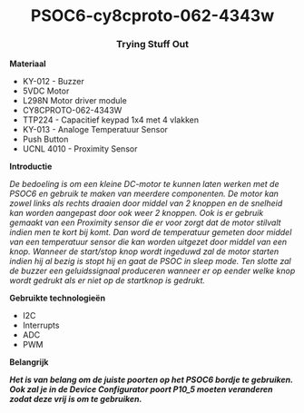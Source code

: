 <h1 align="center">PSOC6-cy8cproto-062-4343w</h1>
<h3 align="center">Trying Stuff Out</h3>

**Materiaal**
- KY-012 - Buzzer
- 5VDC Motor
- L298N Motor driver module
- CY8CPROTO-062-4343W
- TTP224 - Capacitief keypad 1x4 met 4 vlakken 
- KY-013 - Analoge Temperatuur Sensor
- Push Button
- UCNL 4010 - Proximity Sensor


**Introductie**

*De bedoeling is om een kleine DC-motor te kunnen laten werken met de PSOC6 en gebruik te maken van meerdere componenten.
De motor kan zowel links als rechts draaien door middel van 2 knoppen en de snelheid kan worden aangepast
door ook weer 2 knoppen. 
Ook is er gebruik gemaakt van een Proximity sensor die er voor zorgt dat de motor stilvalt indien men te kort bij komt.
Dan word de temperatuur gemeten door middel van een temperatuur sensor die kan worden uitgezet door middel van een knop.
Wanneer de start/stop knop wordt ingeduwd zal de motor starten indien hij al bezig is stopt hij en gaat de PSOC in sleep mode.
Ten slotte zal de buzzer een geluidssignaal produceren wanneer er op eender welke knop wordt gedrukt als er niet op de startknop is gedrukt.*


**Gebruikte technologieën**
- I2C
- Interrupts
- ADC
- PWM

  
**Belangrijk**

***Het is van belang om de juiste poorten op het PSOC6 bordje te gebruiken.
Ook zal je in de Device Configurator poort P10_5 moeten veranderen zodat deze vrij is om te gebruiken.***

